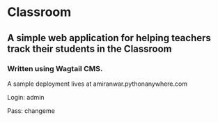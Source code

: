 # Classroom

## A simple web application for helping teachers track their students in the Classroom

### Written using Wagtail CMS.

A sample deployment lives at amiranwar.pythonanywhere.com

Login: admin

Pass: changeme